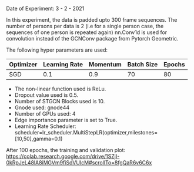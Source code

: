 Date of Experiment: 3 - 2 - 2021

In this experiment, the data is padded upto 300 frame sequences. 
The number of persons per data is 2 (i.e for a single person case, the sequences of one person is repeated again)
nn.Conv1d is used for convolution instead of the GCNConv package from Pytorch Geometric. 

The following hyper parameters are used:

 Optimizer  | Learning Rate |  Momentum    |  Batch Size | Epochs
 ------------- | -------------| ---------- | ---------| -------
 SGD           | 0.1          | 0.9        | 70   | 80 


+ The non-linear function used is ReLu. 
+ Dropout value used is 0.5. 
+ Number of STGCN Blocks used is 10.
+ Gnode used: gnode44
+ Number of GPUs used: 4
+ Edge importance parameter is set to True.
+ Learning Rate Scheduler: scheduler=lr_scheduler.MultiStepLR(optimizer,milestones=[10,50],gamma=0.1)

After 100 epochs, the training and validation plot: https://colab.research.google.com/drive/1SZjI-0kRpJeL48lA8iMGVm9fiSdVUIcM#scrollTo=8fgQaR6v6C6x
